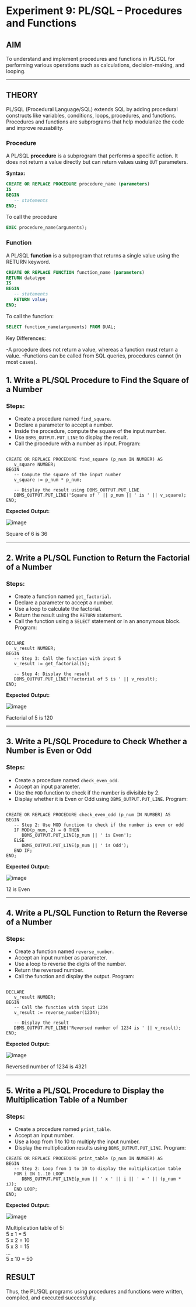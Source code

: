 # Experiment 9: PL/SQL – Procedures and Functions

## AIM
To understand and implement procedures and functions in PL/SQL for performing various operations such as calculations, decision-making, and looping.

---

## THEORY

PL/SQL (Procedural Language/SQL) extends SQL by adding procedural constructs like variables, conditions, loops, procedures, and functions. Procedures and functions are subprograms that help modularize the code and improve reusability.

### **Procedure**
A PL/SQL **procedure** is a subprogram that performs a specific action. It does not return a value directly but can return values using `OUT` parameters.

**Syntax:**
```sql
CREATE OR REPLACE PROCEDURE procedure_name (parameters)
IS
BEGIN
   -- statements
END;
```

To call the procedure

```sql
EXEC procedure_name(arguments);
```

### **Function**
A PL/SQL **function** is a subprogram that returns a single value using the RETURN keyword.

```sql
CREATE OR REPLACE FUNCTION function_name (parameters)
RETURN datatype
IS
BEGIN
   -- statements
   RETURN value;
END;
```

To call the function:

```sql
SELECT function_name(arguments) FROM DUAL;
```

Key Differences:

-A procedure does not return a value, whereas a function must return a value.
-Functions can be called from SQL queries, procedures cannot (in most cases).

## 1. Write a PL/SQL Procedure to Find the Square of a Number

### Steps:
- Create a procedure named `find_square`.
- Declare a parameter to accept a number.
- Inside the procedure, compute the square of the input number.
- Use `DBMS_OUTPUT.PUT_LINE` to display the result.
- Call the procedure with a number as input.
Program:
```

CREATE OR REPLACE PROCEDURE find_square (p_num IN NUMBER) AS
   v_square NUMBER;
BEGIN
   -- Compute the square of the input number
   v_square := p_num * p_num;

   -- Display the result using DBMS_OUTPUT.PUT_LINE
   DBMS_OUTPUT.PUT_LINE('Square of ' || p_num || ' is ' || v_square);
END;
```
**Expected Output:** 

![image](https://github.com/user-attachments/assets/469ad145-4be3-4944-8b57-ecfdce5ecf1c)

Square of 6 is 36

---

## 2. Write a PL/SQL Function to Return the Factorial of a Number

### Steps:
- Create a function named `get_factorial`.
- Declare a parameter to accept a number.
- Use a loop to calculate the factorial.
- Return the result using the `RETURN` statement.
- Call the function using a `SELECT` statement or in an anonymous block.
Program:
```

DECLARE
   v_result NUMBER;
BEGIN
   -- Step 3: Call the function with input 5
   v_result := get_factorial(5);

   -- Step 4: Display the result
   DBMS_OUTPUT.PUT_LINE('Factorial of 5 is ' || v_result);
END;
```
**Expected Output:** 

![image](https://github.com/user-attachments/assets/9cc34144-cf79-4ac1-ab78-890b838a5fdf)

Factorial of 5 is 120

---

## 3. Write a PL/SQL Procedure to Check Whether a Number is Even or Odd

### Steps:
- Create a procedure named `check_even_odd`.
- Accept an input parameter.
- Use the `MOD` function to check if the number is divisible by 2.
- Display whether it is Even or Odd using `DBMS_OUTPUT.PUT_LINE`.
Program:
```

CREATE OR REPLACE PROCEDURE check_even_odd (p_num IN NUMBER) AS
BEGIN
   -- Step 2: Use MOD function to check if the number is even or odd
   IF MOD(p_num, 2) = 0 THEN
      DBMS_OUTPUT.PUT_LINE(p_num || ' is Even');
   ELSE
      DBMS_OUTPUT.PUT_LINE(p_num || ' is Odd');
   END IF;
END;
```
**Expected Output:**  

![image](https://github.com/user-attachments/assets/cf36e23a-17c0-43aa-97ec-a97f635154de)

12 is Even

---

## 4. Write a PL/SQL Function to Return the Reverse of a Number

### Steps:
- Create a function named `reverse_number`.
- Accept an input number as parameter.
- Use a loop to reverse the digits of the number.
- Return the reversed number.
- Call the function and display the output.
Program:
```

DECLARE
   v_result NUMBER;
BEGIN
   -- Call the function with input 1234
   v_result := reverse_number(1234);

   -- Display the result
   DBMS_OUTPUT.PUT_LINE('Reversed number of 1234 is ' || v_result);
END;
```
**Expected Output:**  

![image](https://github.com/user-attachments/assets/54dc093f-2881-46e9-b4b0-3de05682611c)

Reversed number of 1234 is 4321

---

## 5. Write a PL/SQL Procedure to Display the Multiplication Table of a Number

### Steps:
- Create a procedure named `print_table`.
- Accept an input number.
- Use a loop from 1 to 10 to multiply the input number.
- Display the multiplication results using `DBMS_OUTPUT.PUT_LINE`.
Program:
```
CREATE OR REPLACE PROCEDURE print_table (p_num IN NUMBER) AS
BEGIN
   -- Step 2: Loop from 1 to 10 to display the multiplication table
   FOR i IN 1..10 LOOP
      DBMS_OUTPUT.PUT_LINE(p_num || ' x ' || i || ' = ' || (p_num * i));
   END LOOP;
END;
```
**Expected Output:**  

![image](https://github.com/user-attachments/assets/c41b3ff4-9f6a-448d-bf3a-eab33fac31a7)

Multiplication table of 5:  
5 x 1 = 5  
5 x 2 = 10  
5 x 3 = 15  
...  
5 x 10 = 50

## RESULT
Thus, the PL/SQL programs using procedures and functions were written, compiled, and executed successfully.
